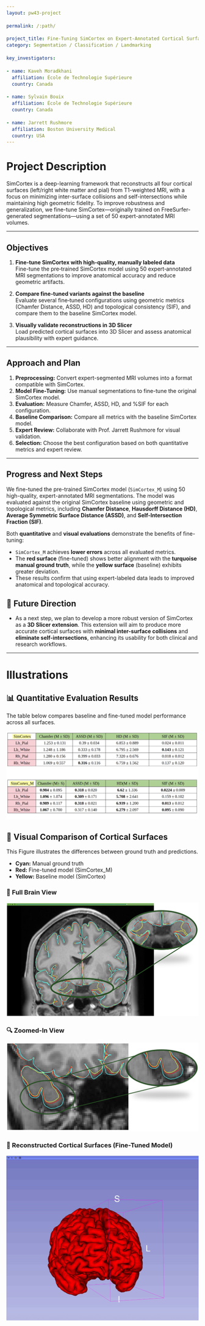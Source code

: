 ```yaml
---
layout: pw43-project

permalink: /:path/

project_title: Fine-Tuning SimCortex on Expert-Annotated Cortical Surfaces for Enhanced Topological Accuracy
category: Segmentation / Classification / Landmarking

key_investigators:

- name: Kaveh Moradkhani
  affiliation: École de Technologie Supérieure
  country: Canada

- name: Sylvain Bouix
  affiliation: École de Technologie Supérieure
  country: Canada

- name: Jarrett Rushmore
  affiliation: Boston University Medical
  country: USA
---
```


# Project Description

SimCortex is a deep-learning framework that reconstructs all four cortical surfaces (left/right white matter and pial) from T1-weighted MRI, with a focus on minimizing inter-surface collisions and self-intersections while maintaining high geometric fidelity. To improve robustness and generalization, we fine-tune SimCortex—originally trained on FreeSurfer-generated segmentations—using a set of 50 expert-annotated MRI volumes.

---

## Objectives

1. **Fine‐tune SimCortex with high‐quality, manually labeled data**  
   Fine-tune the pre‐trained SimCortex model using 50 expert‐annotated MRI segmentations to improve anatomical accuracy and reduce geometric artifacts.

2. **Compare fine‐tuned variants against the baseline**  
   Evaluate several fine‐tuned configurations using geometric metrics (Chamfer Distance, ASSD, HD) and topological consistency (SIF), and compare them to the baseline SimCortex model.

3. **Visually validate reconstructions in 3D Slicer**  
   Load predicted cortical surfaces into 3D Slicer and assess anatomical plausibility with expert guidance.

---

## Approach and Plan

1. **Preprocessing:** Convert expert-segmented MRI volumes into a format compatible with SimCortex.
2. **Model Fine-Tuning:** Use manual segmentations to fine-tune the original SimCortex model.
3. **Evaluation:** Measure Chamfer, ASSD, HD, and %SIF for each configuration.
4. **Baseline Comparison:** Compare all metrics with the baseline SimCortex model.
5. **Expert Review:** Collaborate with Prof. Jarrett Rushmore for visual validation.
6. **Selection:** Choose the best configuration based on both quantitative metrics and expert review.

---

## Progress and Next Steps

We fine-tuned the pre-trained SimCortex model (`SimCortex_M`) using 50 high-quality, expert-annotated MRI segmentations. The model was evaluated against the original SimCortex baseline using geometric and topological metrics, including **Chamfer Distance**, **Hausdorff Distance (HD)**, **Average Symmetric Surface Distance (ASSD)**, and **Self-Intersection Fraction (SIF)**.

Both **quantitative** and **visual evaluations** demonstrate the benefits of fine-tuning:

- `SimCortex_M` achieves **lower errors** across all evaluated metrics.
- The **red surface** (fine-tuned) shows better alignment with the **turquoise manual ground truth**, while the **yellow surface** (baseline) exhibits greater deviation.
- These results confirm that using expert-labeled data leads to improved anatomical and topological accuracy.

## 🚀 Future Direction
- As a next step, we plan to develop a more robust version of SimCortex as a **3D Slicer extension**. This extension will aim to produce more accurate cortical surfaces with **minimal inter-surface collisions** and **eliminate self-intersections**, enhancing its usability for both clinical and research workflows.
---

# Illustrations

## 📊 Quantitative Evaluation Results

The table below compares baseline and fine-tuned model performance across all surfaces.

![Quantitative Comparison Table](comparison_table.png)

## 🧠 Visual Comparison of Cortical Surfaces

This Figure illustrates the differences between ground truth and predictions.

- **Cyan:** Manual ground truth
- **Red:** Fine-tuned model (SimCortex_M)
- **Yellow:** Baseline model (SimCortex)

###  🧩 Full Brain View

![Zoomed-In Surface Overlay](visual_results_1.png)

### 🔍 Zoomed-In View

![Whole-Brain Surface Overlay](visual_results_3.png)

###  🧠 Reconstructed Cortical Surfaces (Fine-Tuned Model)
![Whole-Brain Surface Overlay](Reconstracted_Surfaces_1.png)
